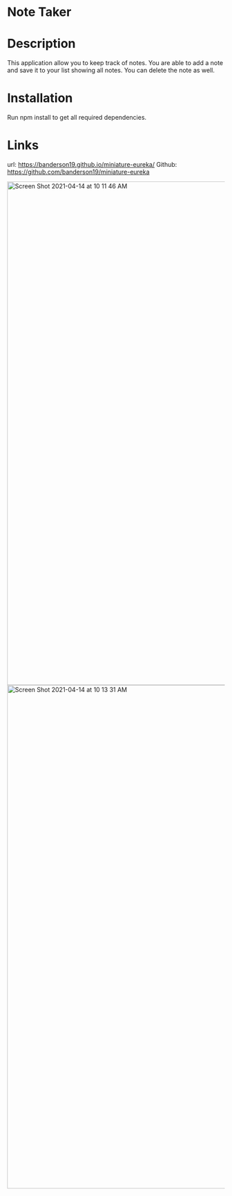 
# Note Taker 

# Description
This application allow you to keep track of notes. You are able to add a note and save it to your list showing all notes. You can delete the note as well. 

# Installation
Run npm install to get all required dependencies. 

# Links
 url: https://banderson19.github.io/miniature-eureka/
 Github: https://github.com/banderson19/miniature-eureka
 

<img width="1164" alt="Screen Shot 2021-04-14 at 10 11 46 AM" src="https://user-images.githubusercontent.com/24905738/114743858-4f43a880-9d0a-11eb-84b2-8aad5aa6e1f0.png">

<img width="1164" alt="Screen Shot 2021-04-14 at 10 13 31 AM" src="https://user-images.githubusercontent.com/24905738/114743941-65516900-9d0a-11eb-9e59-70a62c9d8ae9.png">
